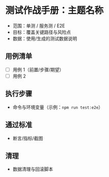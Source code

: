 # 测试作战手册：主题名称

- 范围：单测 / 服务测 / E2E
- 目标：覆盖关键路径与风险点
- 数据：使用/生成的测试数据说明

## 用例清单
- [ ] 用例 1（前置/步骤/期望）
- [ ] 用例 2

## 执行步骤
- 命令与环境变量（示例：`npm run test:e2e`）

## 通过标准
- 断言/指标/截图

## 清理
- 数据清理与回滚脚本

